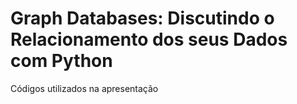 # Graph Databases: Discutindo o Relacionamento dos seus Dados com Python

Códigos utilizados na apresentação
